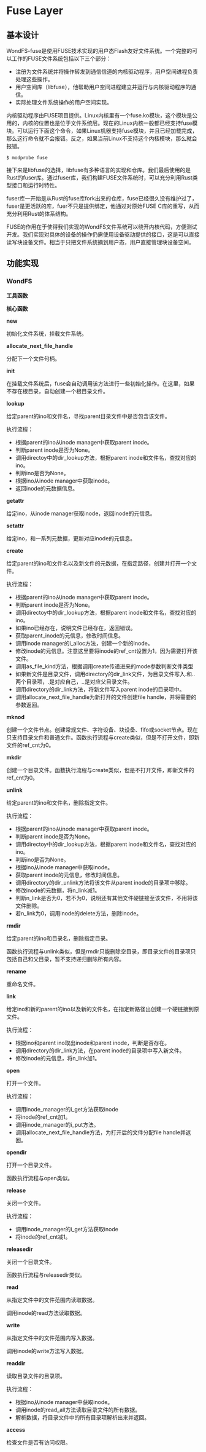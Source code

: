 # Fuse Layer

## 基本设计

WondFS-fuse是使用FUSE技术实现的用户态Flash友好文件系统。一个完整的可以工作的FUSE文件系统包括以下三个部分：

* 注册为文件系统并将操作转发到通信信道的内核驱动程序，用户空间进程负责处理这些操作。
* 用户空间库（libfuse），他帮助用户空间进程建立并运行与内核驱动程序的通信。
* 实际处理文件系统操作的用户空间实现。

内核驱动程序由FUSE项目提供。Linux内核里有一个fuse.ko模块，这个模块是公用的，内核的位置也是位于文件系统层。现在的Linux内核一般都已经支持fuse模块。可以运行下面这个命令，如果Linux机器支持fuse模块，并且已经加载完成，那么这行命令就不会报错。反之，如果当前Linux不支持这个内核模块，那么就会报错。

```shell
$ modprobe fuse
```

接下来是libfuse的选择，libfuse有多种语言的实现和仓库。我们最后使用的是Rust的fuser库。通过fuser库，我们构建FUSE文件系统时，可以充分利用Rust类型接口和运行时特性。

fuser库一开始是从Rust的fuse库fork出来的仓库，fuse已经很久没有维护过了，fuser是更活跃的库，fuer不只是提供绑定，他通过对原始FUSE C库的重写，从而充分利用Rust的体系结构。

FUSE的作用在于使得我们实现的WondFS文件系统可以绕开内核代码，方便测试开发。我们实现对具体的设备的操作仍需使用设备驱动提供的接口，这是可以直接读写块设备文件。相当于只把文件系统摘到用户态，用户直接管理块设备空间。

## 功能实现

### WondFS

**工具函数**



**核心函数**

**new**

初始化文件系统，挂载文件系统。

**allocate_next_file_handle**

分配下一个文件句柄。

**init**

在挂载文件系统后，fuse会自动调用该方法进行一些初始化操作。在这里，如果不存在根目录，自动创建一个根目录文件。

**lookup**

给定parent的ino和文件名，寻找parent目录文件中是否包含该文件。

执行流程：

* 根据parent的ino从inode manager中获取parent inode。
* 判断parent inode是否为None。
* 调用directoy中的dir_lookup方法，根据parent inode和文件名，查找对应的ino。
* 判断ino是否为None。
* 根据ino从inode manager中获取inode。
* 返回inode的元数据信息。

**getattr**

给定ino，从inode manager获取inode，返回inode的元信息。

**setattr**

给定ino，和一系列元数据，更新对应inode的元信息。

**create**

给定parent的ino和文件名以及新文件的元数据，在指定路径，创建并打开一个文件。

执行流程：

* 根据parent的ino从inode manager中获取parent inode。
* 判断parent inode是否为None。
* 调用directoy中的dir_lookup方法，根据parent inode和文件名，查找对应的ino。
* 如果ino已经存在，说明文件已经存在，返回错误。
* 获取parent_inode的元信息，修改时间信息。
* 调用inode manager的i_alloc方法，创建一个新的inode。
* 修改inode的元信息。注意这里要将inode的ref_cnt设置为1，因为需要打开该文件。
* 调用as_file_kind方法，根据调用create传递进来的mode参数判断文件类型
* 如果新文件是目录文件，调用directory的dir_link文件，为目录文件写入.和..两个目录项，.是对应自己，..是对应父目录文件。
* 调用directory的dir_link方法，将新文件写入parent inode的目录项中。
* 调用allocate_next_file_handle为新打开的文件创建file handle，并将需要的参数返回。

**mknod**

创建一个文件节点。创建常规文件、字符设备、块设备、fifo或socket节点。现在只支持目录文件和普通文件。函数执行流程与create类似，但是不打开文件，即新文件的ref_cnt为0。

**mkdir**

创建一个目录文件。函数执行流程与create类似，但是不打开文件，即新文件的ref_cnt为0。

**unlink**

给定parent的ino和文件名，删除指定文件。

执行流程：

* 根据parent的ino从inode manager中获取parent inode。
* 判断parent inode是否为None。
* 调用directoy中的dir_lookup方法，根据parent inode和文件名，查找对应的ino。
* 判断ino是否为None。
* 根据ino从inode manager中获取inode。
* 获取parent inode的元信息，修改时间信息。
* 调用directory的dir_unlink方法将该文件从parent inode的目录项中移除。
* 修改inode的元数据，将n_link减1。
* 判断n_link是否为0，若不为0，说明还有其他文件硬链接至该文件，不用将该文件删除。
* 若n_link为0，调用inode的delete方法，删除inode。

**rmdir**

给定parent的ino和目录名，删除指定目录。

函数执行流程与unlink类似，但是rmdir只能删除空目录，即目录文件的目录项只包括自己和父目录，暂不支持递归删除所有内容。

**rename**

重命名文件。

**link**

给定ino和新的parent的ino以及新的文件名，在指定新路径出创建一个硬链接到原文件。

执行流程：

* 根据ino和parent ino取出inode和parent inode，判断是否存在。
* 调用directory的dir_link方法，在parent inode的目录项中写入新文件。
* 修改inode的元信息，将n_link加1。

**open**

打开一个文件。

执行流程：

* 调用inode_manager的i_get方法获取inode
* 将inode的ref_cnt加1。
* 调用inode_manager的i_put方法。
* 调用allocate_next_file_handle方法，为打开后的文件分配file handle并返回。

**opendir**

打开一个目录文件。

函数执行流程与open类似。

**release**

关闭一个文件。

执行流程：

* 调用inode_manager的i_get方法获取inode
* 将inode的ref_cnt减1。

**releasedir**

关闭一个目录文件。

函数执行流程与releasedir类似。

**read**

从指定文件中的文件范围内读取数据。

调用inode的read方法读取数据。

**write**

从指定文件中的文件范围内写入数据。

调用inode的write方法写入数据。

**readdir**

读取目录文件的目录项。

执行流程：

* 根据ino从inode manager中获取inode。
* 调用inode的read_all方法读取目录文件的所有数据。
* 解析数据，将目录文件中的所有目录项解析出来并返回。

**access**

检查文件是否有访问权限。









